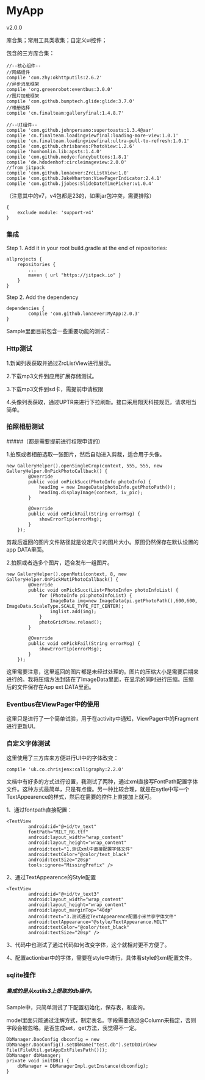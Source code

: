 # MyApp
v2.0.0

库合集；常用工具类收集；自定义ui控件；

包含的三方库合集：

	//--核心组件--
    //网络组件
    compile 'com.zhy:okhttputils:2.6.2'
    //异步消息框架
    compile 'org.greenrobot:eventbus:3.0.0'
    //图片加载框架
    compile 'com.github.bumptech.glide:glide:3.7.0'
    //相册选择
    compile 'cn.finalteam:galleryfinal:1.4.8.7'

    //--UI组件--
    compile 'com.github.johnpersano:supertoasts:1.3.4@aar'
    compile 'cn.finalteam.loadingviewfinal:loading-more-view:1.0.1'
    compile 'cn.finalteam.loadingviewfinal:ultra-pull-to-refresh:1.0.1'
    compile 'com.github.chrisbanes:PhotoView:1.2.6'
    compile 'homhomlin.lib:apsts:1.4.0'
    compile 'com.github.medyo:fancybuttons:1.8.1'
    compile 'de.hdodenhof:circleimageview:2.0.0'
    //from jitpack
    compile 'com.github.lonaever:ZrcListView:1.0'
    compile 'com.github.JakeWharton:ViewPagerIndicator:2.4.1'
    compile 'com.github.jjobes:SlideDateTimePicker:v1.0.4'

（注意其中的v7，v4包都是23的，如果jar包冲突，需要排除）

	{
		exclude module: 'support-v4'
	}

### 集成
Step 1. Add it in your root build.gradle at the end of repositories:

	allprojects {
		repositories {
			...
			maven { url "https://jitpack.io" }
		}
	}
Step 2. Add the dependency

	dependencies {
	        compile 'com.github.lonaever:MyApp:2.0.3'
	}

Sample里面目前包含一些重要功能的测试：
### Http测试
1.新闻列表获取并通过ZrcListView进行展示。

2.下载mp3文件到应用扩展存储测试。

3.下载mp3文件到sd卡，需提前申请权限

4.头像列表获取，通过UPTR来进行下拉刷新。接口采用翔天科技规范，请求相当简单。


### 拍照相册测试

#####（都是需要提前进行权限申请的）

1.拍照或者相册选取一张图片，然后自动进入剪裁，适合用于头像。

	new GalleryHelper().openSingleCrop(context, 555, 555, new GalleryHelper.OnPickPhotoCallback() {
            @Override
            public void onPickSucc(PhotoInfo photoInfo) {
                headImg = new ImageData(photoInfo.getPhotoPath());
                headImg.displayImage(context, iv_pic);
            }

            @Override
            public void onPickFail(String errorMsg) {
                showErrorTip(errorMsg);
            }
        });


剪裁后返回的图片文件路径就是设定尺寸的图片大小。原图仍然保存在默认设置的app DATA里面。

2.拍照或者选多个图片，适合发布一组图片。
	
	new GalleryHelper().openMuti(context, 8, new GalleryHelper.OnPickMutiPhotoCallback() {
            @Override
            public void onPickSucc(List<PhotoInfo> photoInfoList) {
                for (PhotoInfo pi:photoInfoList) {
                    ImageData img=new ImageData(pi.getPhotoPath(),600,600, ImageData.ScaleType.SCALE_TYPE_FIT_CENTER);
                    imglist.add(img);
                }
                photoGridView.reload();
            }

            @Override
            public void onPickFail(String errorMsg) {
                showErrorTip(errorMsg);
            }
        });
        
 这里需要注意，这里返回的图片都是未经过处理的。图片的压缩大小是需要后期来进行的。我将压缩方法封装在了ImageData里面，在显示的同时进行压缩。压缩后的文件保存在App ext DATA里面。
 
### Eventbus在ViewPager中的使用

这里只是进行了一个简单试验，用于在activity中通知，ViewPager中的Fragment进行更新UI。

### 自定义字体测试

这里使用了三方库来方便进行UI中的字体改变：

	compile 'uk.co.chrisjenx:calligraphy:2.2.0'
	
文档中有好多的方式进行设置，我测试了两种，通过xml直接写FontPath配置字体文件。这种方式最简单，只是有点傻。另一种比较合理，就是在sytle中写一个TextAppearence的样式，然后在需要的控件上直接加上就可。

1、通过fontpath直接配置：

	<TextView
            android:id="@+id/tv_text"
            fontPath="MILT_RG.ttf"
            android:layout_width="wrap_content"
            android:layout_height="wrap_content"
            android:text="1.测试xml中直接配置字体文件"
            android:textColor="@color/text_black"
            android:textSize="20sp"
            tools:ignore="MissingPrefix" />
            
2、通过TextAppearence的Style配置

	<TextView
            android:id="@+id/tv_text3"
            android:layout_width="wrap_content"
            android:layout_height="wrap_content"
            android:layout_marginTop="40dp"
            android:text="3.测试通过TextAppearence配置小米兰亭字体文件"
            android:textAppearance="@style/TextAppearance.MILT"
            android:textColor="@color/text_black"
            android:textSize="20sp" />
            
3、代码中也测试了通过代码如何改变字体，这个就相对更不方便了。

4、配置actionbar中的字体，需要在style中进行，具体看style的xml配置文件。

### sqlite操作

##### 集成的是从xutils3上提取的db操作。

Sample中，只简单测试了下配置初始化，保存表，和查询。

model里面只能通过注解方式，制定表名。字段需要通过@Column来指定，否则字段会被忽略。是否生成set，get方法，我觉得不一定。

	DbManager.DaoConfig dbconfig = new DbManager.DaoConfig().setDbName("test.db").setDbDir(new File(FileUtil.getAppExtFilesPath()));
    DbManager dbManager;
    private void initDB() {
        dbManager = DbManagerImpl.getInstance(dbconfig);
    }            
 
 